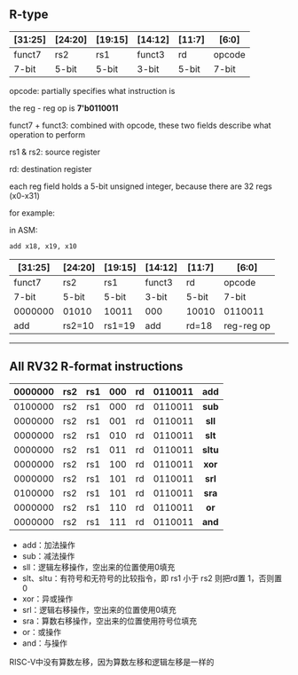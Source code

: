 ## R-type



| [31:25] | [24:20] | [19:15] | [14:12] | [11:7] | [6:0]  |
| ------- | ------- | ------- | ------- | ------ | ------ |
| funct7  | rs2     | rs1     | funct3  | rd     | opcode |
| 7-bit   | 5-bit   | 5-bit   | 3-bit   | 5-bit  | 7-bit  |

opcode: partially specifies what instruction is

the reg - reg op is **7'b0110011**

funct7 + funct3: combined with opcode, these two fields describe what operation to perform

rs1 & rs2: source register

rd: destination register 

each reg field holds a 5-bit unsigned integer, because there are 32 regs (x0-x31)

for example:

in ASM:

```assembly
add x18, x19, x10
```

| [31:25] | [24:20] | [19:15] | [14:12] | [11:7] | [6:0]      |
| ------- | ------- | ------- | ------- | ------ | ---------- |
| funct7  | rs2     | rs1     | funct3  | rd     | opcode     |
| 7-bit   | 5-bit   | 5-bit   | 3-bit   | 5-bit  | 7-bit      |
| 0000000 | 01010   | 10011   | 000     | 10010  | 0110011    |
| add     | rs2=10  | rs1=19  | add     | rd=18  | reg-reg op |

---

## All RV32 R-format instructions



| 0000000 | rs2  | rs1  | 000  |  rd  | 0110011 |   add    |
| :-----: | :--: | :--: | :--: | :--: | :-----: | :------: |
| 0100000 | rs2  | rs1  | 000  |  rd  | 0110011 | **sub**  |
| 0000000 | rs2  | rs1  | 001  |  rd  | 0110011 | **sll**  |
| 0000000 | rs2  | rs1  | 010  |  rd  | 0110011 | **slt**  |
| 0000000 | rs2  | rs1  | 011  |  rd  | 0110011 | **sltu** |
| 0000000 | rs2  | rs1  | 100  |  rd  | 0110011 | **xor**  |
| 0000000 | rs2  | rs1  | 101  |  rd  | 0110011 | **srl**  |
| 0100000 | rs2  | rs1  | 101  |  rd  | 0110011 | **sra**  |
| 0000000 | rs2  | rs1  | 110  |  rd  | 0110011 |  **or**  |
| 0000000 | rs2  | rs1  | 111  |  rd  | 0110011 | **and**  |

- add：加法操作
- sub：减法操作
- sll：逻辑左移操作，空出来的位置使用0填充
- slt、sltu：有符号和无符号的比较指令，即 rs1 小于 rs2 则把rd置 1，否则置 0
- xor：异或操作
- srl：逻辑右移操作，空出来的位置使用0填充
- sra：算数右移操作，空出来的位置使用符号位填充
- or：或操作
- and：与操作

RISC-V中没有算数左移，因为算数左移和逻辑左移是一样的
